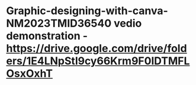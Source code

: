 # Graphic-designing-with-canva-NM2023TMID36540       vedio demonstration - https://drive.google.com/drive/folders/1E4LNpStl9cy66Krm9F0lDTMFLOsxOxhT
